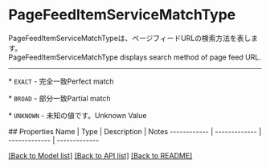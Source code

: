 # PageFeedItemServiceMatchType

<div lang=\"ja\">PageFeedItemServiceMatchTypeは、ページフィードURLの検索方法を表します。</div> <div lang=\"en\">PageFeedItemServiceMatchType displays search method of page feed URL.</div> <hr> <p>* <code>EXACT</code> - <span lang=\"ja\">完全一致</span><span lang=\"en\">Perfect match</span></p> <p>* <code>BROAD</code> - <span lang=\"ja\">部分一致</span><span lang=\"en\">Partial match</span></p> <p>* <code>UNKNOWN</code> - <span lang=\"ja\">未知の値です。</span><span lang=\"en\">Unknown Value</span></p> 
## Properties
Name | Type | Description | Notes
------------ | ------------- | ------------- | -------------

[[Back to Model list]](../README.md#documentation-for-models) [[Back to API list]](../README.md#documentation-for-api-endpoints) [[Back to README]](../README.md)


